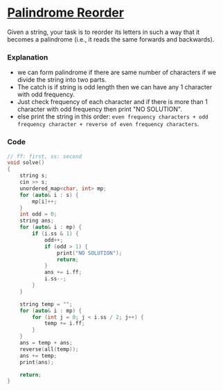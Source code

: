 # [Palindrome Reorder](https://cses.fi/problemset/task/1755/)

Given a string, your task is to reorder its letters in such a way that it becomes a palindrome (i.e., it reads the same forwards and backwards).

### Explanation

-   we can form palindrome if there are same number of characters if we divide the string into two parts.
-   The catch is if string is odd length then we can have any 1 character with odd frequency.
-   Just check frequency of each character and if there is more than 1 character with odd frequency then print "NO SOLUTION".
-   else print the string in this order: `even frequency characters + odd frequency character + reverse of even frequency characters`.

### Code

```cpp
// ff: first, ss: second
void solve()
{
    string s;
    cin >> s;
    unordered_map<char, int> mp;
    for (auto& i : s) {
        mp[i]++;
    }
    int odd = 0;
    string ans;
    for (auto& i : mp) {
        if (i.ss & 1) {
            odd++;
            if (odd > 1) {
                print("NO SOLUTION");
                return;
            }
            ans += i.ff;
            i.ss--;
        }
    }

    string temp = "";
    for (auto& i : mp) {
        for (int j = 0; j < i.ss / 2; j++) {
            temp += i.ff;
        }
    }
    ans = temp + ans;
    reverse(all(temp));
    ans += temp;
    print(ans);

    return;
}

```
